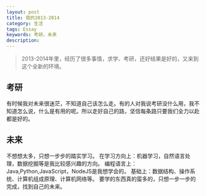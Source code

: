 ```yaml
---
layout: post
title: 我的2013-2014
category: 生活
tags: Essay
keywords: 考研，未来
description: 
---
```


> 2013-2014年里，经历了很多事情，求学、考研，还好结果是好的，又来到这个全新的环境。

## 考研

有时候我对未来很迷茫，不知道自己该怎么走。有的人对我说考研没什么用，我不知道怎么说，什么是有用的呢。所以走好自己的路，坚信每条路只要我们全力以赴都是好的。


## 未来

不想想太多，只想一步步的踏实学习。
在学习方向上：机器学习，自然语言处理，数据挖掘等是我比较感兴趣的方向。
编程语言上：Java,Python,JavaScript，NodeJS是我想学会的。
基础上：数据结构、操作系统、计算机组成原理、计算机网络等。
要学的东西真的蛮多的，只想一步一步的完成，找到自己的未来。